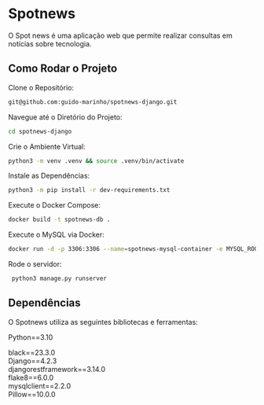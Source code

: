 # Spotnews 
O Spot news é uma aplicação web que permite realizar consultas em notícias sobre tecnologia. 

## Como Rodar o Projeto

Clone o Repositório:

```bash
git@github.com:guido-marinho/spotnews-django.git
```
Navegue até o Diretório do Projeto:

```bash
cd spotnews-django
```
Crie o Ambiente Virtual:

```bash
python3 -m venv .venv && source .venv/bin/activate
```

Instale as Dependências:

```bash
python3 -m pip install -r dev-requirements.txt
```

Execute o Docker Compose:

```bash
docker build -t spotnews-db .
```

Execute o MySQL via Docker:

```bash
docker run -d -p 3306:3306 --name=spotnews-mysql-container -e MYSQL_ROOT_PASSWORD=password -e MYSQL_DATABASE=spotnews_database spotnews-db
```

Rode o servidor:

```bash
 python3 manage.py runserver      
```

## Dependências
O Spotnews utiliza as seguintes bibliotecas e ferramentas:

Python==3.10 <br/>

black==23.3.0 <br/>
Django==4.2.3 <br/>
djangorestframework==3.14.0 <br/>
flake8==6.0.0 <br/>
mysqlclient==2.2.0  <br/>
Pillow==10.0.0 <br/>
